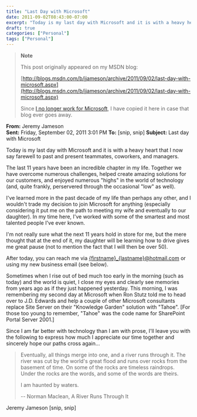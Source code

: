 ```yaml
---
title: "Last Day with Microsoft"
date: 2011-09-02T08:43:00-07:00
excerpt: "Today is my last day with Microsoft and it is with a heavy heart that I now say farewell to past and present teammates, coworkers, and managers..."
draft: true
categories: ["Personal"]
tags: ["Personal"]
---
```


> **Note**
>
> This post originally appeared on my MSDN blog:
>
> [http://blogs.msdn.com/b/jjameson/archive/2011/09/02/last-day-with-microsoft.aspx](http://blogs.msdn.com/b/jjameson/archive/2011/09/02/last-day-with-microsoft.aspx)
>
> Since [I no longer work for Microsoft](/blog/jjameson/2011/09/02/last-day-with-microsoft), I have copied it here in case that blog                 ever goes away.

**From:** Jeremy Jameson  
**Sent:** Friday, September 02, 2011 3:01 PM
**To:** [snip, snip]
**Subject:** Last day with Microsoft

Today is my last day with Microsoft and it is with a heavy heart that I now say         farewell to past and present teammates, coworkers, and managers.

The last 11 years have been an incredible chapter in my life. Together we have overcome         numerous challenges, helped create amazing solutions for our customers, and enjoyed         numerous "highs" in the world of technology (and, quite frankly, perservered through         the occasional "low" as well).

I've learned more in the past decade of my life than perhaps any other, and I wouldn't         trade my decision to join Microsoft for anything (especially considering it put         me on the path to meeting my wife and eventually to our daughter). In my time here,         I've worked with some of the smartest and most talented people I've ever known.

I'm not really sure what the next 11 years hold in store for me, but the mere thought         that at the end of it, my daughter will be learning how to drive gives me great         pause (not to mention the fact that I will then be over 50).

After today, you can reach me via [{firstname}\_{lastname}@hotmail.com](mailto:{firstname}_{lastname}@hotmail.com) or using my new business email (see below).

Sometimes when I rise out of bed much too early in the morning (such as today) and         the world is quiet, I close my eyes and clearly see memories from years ago as if         they just happened yesterday. This morning, I was remembering my second day at Microsoft         when Ron Stutz told me to head over to J.D. Edwards and help a couple of other Microsoft         consultants replace Site Server on their "Knowledge Garden" solution with "Tahoe".         [For those too young to remember, "Tahoe" was the code name for SharePoint Portal         Server 2001.]

Since I am far better with technology than I am with prose, I'll leave you with         the following to express how much I appreciate our time together and sincerely hope         our paths cross again...

> Eventually, all things merge into one, and a river runs through it. The river was             cut by the world's great flood and runs over rocks from the basement of time. On             some of the rocks are timeless raindrops. Under the rocks are the words, and some             of the words are theirs.
>
> I am haunted by waters.
>
> -- Norman Maclean, A River Runs Through It

Jeremy Jameson
[snip, snip]

